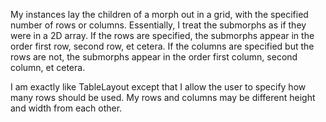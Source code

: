 My instances lay the children of a morph out in a grid, with the specified number of rows or columns.  Essentially, I treat the submorphs as if they were in a 2D array.  If the rows are specified, the submorphs appear in the order first row, second row, et cetera.  If the columns are specified but the rows are not, the submorphs appear in the order first column, second column, et cetera.

I am exactly like TableLayout except that I allow the user to specify how many rows should be used.  My rows and columns may be different height and width from each other.
